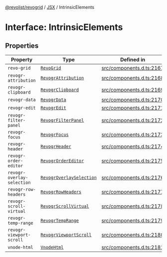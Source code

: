 [@revolist/revogrid](README.md) / [JSX](Namespace.JSX.md) / IntrinsicElements

# Interface: IntrinsicElements

## Properties

| Property | Type | Defined in |
| ------ | ------ | ------ |
| `revo-grid` | [`RevoGrid`](JSX.Interface.RevoGrid.md) | [src/components.d.ts:2167](https://github.com/revolist/revogrid/blob/8213d73a71275549be4832f9fff99c2dcf82fa2e/src/components.d.ts#L2167) |
| `revogr-attribution` | [`RevogrAttribution`](JSX.Interface.RevogrAttribution.md) | [src/components.d.ts:2168](https://github.com/revolist/revogrid/blob/8213d73a71275549be4832f9fff99c2dcf82fa2e/src/components.d.ts#L2168) |
| `revogr-clipboard` | [`RevogrClipboard`](JSX.Interface.RevogrClipboard.md) | [src/components.d.ts:2169](https://github.com/revolist/revogrid/blob/8213d73a71275549be4832f9fff99c2dcf82fa2e/src/components.d.ts#L2169) |
| `revogr-data` | [`RevogrData`](JSX.Interface.RevogrData.md) | [src/components.d.ts:2170](https://github.com/revolist/revogrid/blob/8213d73a71275549be4832f9fff99c2dcf82fa2e/src/components.d.ts#L2170) |
| `revogr-edit` | [`RevogrEdit`](JSX.Interface.RevogrEdit.md) | [src/components.d.ts:2171](https://github.com/revolist/revogrid/blob/8213d73a71275549be4832f9fff99c2dcf82fa2e/src/components.d.ts#L2171) |
| `revogr-filter-panel` | [`RevogrFilterPanel`](JSX.Interface.RevogrFilterPanel.md) | [src/components.d.ts:2172](https://github.com/revolist/revogrid/blob/8213d73a71275549be4832f9fff99c2dcf82fa2e/src/components.d.ts#L2172) |
| `revogr-focus` | [`RevogrFocus`](JSX.Interface.RevogrFocus.md) | [src/components.d.ts:2173](https://github.com/revolist/revogrid/blob/8213d73a71275549be4832f9fff99c2dcf82fa2e/src/components.d.ts#L2173) |
| `revogr-header` | [`RevogrHeader`](JSX.Interface.RevogrHeader.md) | [src/components.d.ts:2174](https://github.com/revolist/revogrid/blob/8213d73a71275549be4832f9fff99c2dcf82fa2e/src/components.d.ts#L2174) |
| `revogr-order-editor` | [`RevogrOrderEditor`](JSX.Interface.RevogrOrderEditor.md) | [src/components.d.ts:2175](https://github.com/revolist/revogrid/blob/8213d73a71275549be4832f9fff99c2dcf82fa2e/src/components.d.ts#L2175) |
| `revogr-overlay-selection` | [`RevogrOverlaySelection`](JSX.Interface.RevogrOverlaySelection.md) | [src/components.d.ts:2176](https://github.com/revolist/revogrid/blob/8213d73a71275549be4832f9fff99c2dcf82fa2e/src/components.d.ts#L2176) |
| `revogr-row-headers` | [`RevogrRowHeaders`](JSX.Interface.RevogrRowHeaders.md) | [src/components.d.ts:2177](https://github.com/revolist/revogrid/blob/8213d73a71275549be4832f9fff99c2dcf82fa2e/src/components.d.ts#L2177) |
| `revogr-scroll-virtual` | [`RevogrScrollVirtual`](JSX.Interface.RevogrScrollVirtual.md) | [src/components.d.ts:2178](https://github.com/revolist/revogrid/blob/8213d73a71275549be4832f9fff99c2dcf82fa2e/src/components.d.ts#L2178) |
| `revogr-temp-range` | [`RevogrTempRange`](JSX.Interface.RevogrTempRange.md) | [src/components.d.ts:2179](https://github.com/revolist/revogrid/blob/8213d73a71275549be4832f9fff99c2dcf82fa2e/src/components.d.ts#L2179) |
| `revogr-viewport-scroll` | [`RevogrViewportScroll`](JSX.Interface.RevogrViewportScroll.md) | [src/components.d.ts:2180](https://github.com/revolist/revogrid/blob/8213d73a71275549be4832f9fff99c2dcf82fa2e/src/components.d.ts#L2180) |
| `vnode-html` | [`VnodeHtml`](JSX.Interface.VnodeHtml.md) | [src/components.d.ts:2181](https://github.com/revolist/revogrid/blob/8213d73a71275549be4832f9fff99c2dcf82fa2e/src/components.d.ts#L2181) |
